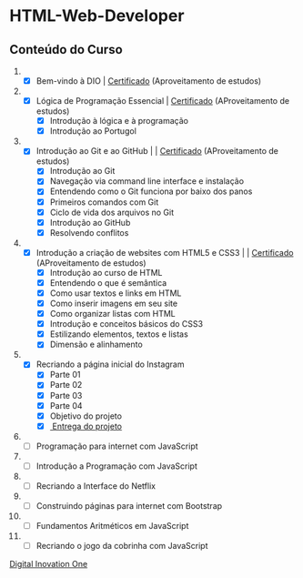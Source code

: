 # HTML-Web-Developer

## Conteúdo do Curso
  
1. - [x] Bem-vindo à DIO | <a href="https://certificates.digitalinnovation.one/FC383395">Certificado</a> (Aproveitamento de estudos)
2. - [x] Lógica de Programação Essencial | <a href="https://certificates.digitalinnovation.one/E652CC53">Certificado</a> (AProveitamento de estudos)
     - [x] Introdução à lógica e à programação
     - [x] Introdução ao Portugol
3. - [x] Introdução ao Git e ao GitHub | | <a href="https://certificates.digitalinnovation.one/FDDB10F1">Certificado</a> (AProveitamento de estudos)
     - [x] Introdução ao Git
     - [x] Navegação via command line interface e instalação
     - [x] Entendendo como o Git funciona por baixo dos panos
     - [x] Primeiros comandos com Git
     - [x] Ciclo de vida dos arquivos no Git
     - [x] Introdução ao GitHub
     - [x] Resolvendo conflitos
4. - [x] Introdução a criação de websites com HTML5 e CSS3 | | <a href="https://certificates.digitalinnovation.one/31BC49E0">Certificado</a> (AProveitamento de estudos)
     - [x] Introdução ao curso de HTML
     - [x]  Entendendo o que é semântica
     - [x]  Como usar textos e links em HTML
     - [x]  Como inserir imagens em seu site
     - [x]  Como organizar listas com HTML
     - [x]  Introdução e conceitos básicos do CSS3
     - [x]  Estilizando elementos, textos e listas
     - [x]  Dimensão e alinhamento
5. - [x] Recriando a página inicial do Instagram
     - [x] Parte 01
     - [x] Parte 02
     - [x] Parte 03
     - [x] Parte 04
     - [x] Objetivo do projeto
     - [x] <a href="https://github.com/marcossouz/HTML-Web-Developer/tree/main/instagram"> Entrega do projeto </a>
6. - [ ] Programação para internet com JavaScript
7. - [ ] Introdução a Programação com JavaScript
8. - [ ] Recriando a Interface do Netflix
9. - [ ] Construindo páginas para internet com Bootstrap
10. - [ ] Fundamentos Aritméticos em JavaScript
11. - [ ] Recriando o jogo da cobrinha com JavaScript

<a href="https://web.digitalinnovation.one/track/html-web-developer?tab=path">Digital Inovation One</a>
